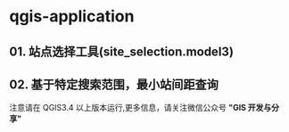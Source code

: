 # qgis-application

## 01. 站点选择工具(site_selection.model3)

## 02. 基于特定搜索范围，最小站间距查询

注意请在 QGIS3.4 以上版本运行,更多信息，请关注微信公众号 <B>"GIS 开发与分享"</B>
